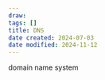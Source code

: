 ```yaml
---
draw:
tags: []
title: DNS
date created: 2024-07-03
date modified: 2024-11-12
---
```


domain name system
